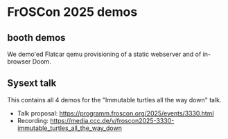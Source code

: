 # FrOSCon 2025 demos

## booth demos

We demo'ed Flatcar qemu provisioning of a static webserver and of in-browser
Doom.

## Sysext talk

This contains all 4 demos for the "Immutable turtles all the way down" talk.

* Talk proposal: https://programm.froscon.org/2025/events/3330.html
* Recording: https://media.ccc.de/v/froscon2025-3330-immutable_turtles_all_the_way_down
